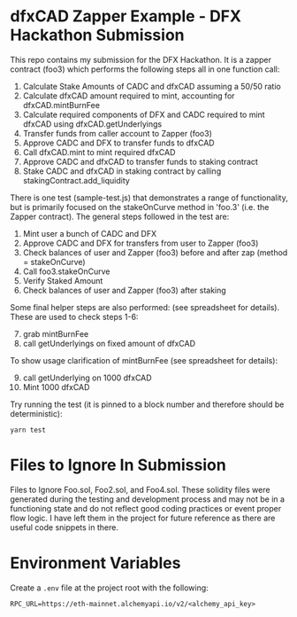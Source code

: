 # dfxCAD Zapper Example - DFX Hackathon Submission
This repo contains my submission for the DFX Hackathon.  It is a zapper contract (foo3) which performs the following steps all in one function call:
1. Calculate Stake Amounts of CADC and dfxCAD assuming a 50/50 ratio
2. Calculate dfxCAD amount required to mint, accounting for dfxCAD.mintBurnFee
3. Calculate required components of DFX and CADC required to mint dfxCAD using dfxCAD.getUnderlyings
4. Transfer funds from caller account to Zapper (foo3)
5. Approve CADC and DFX to transfer funds to dfxCAD
6. Call dfxCAD.mint to mint required dfxCAD
7. Approve CADC and dfxCAD to transfer funds to staking contract
8. Stake CADC and dfxCAD in staking contract by calling stakingContract.add_liquidity 


There is one test (sample-test.js) that demonstrates a range of functionality, but is primarily focused on the stakeOnCurve method in 'foo.3' (i.e. the Zapper contract).  The general steps followed in the test are:
1. Mint user a bunch of CADC and DFX
2. Approve CADC and DFX for transfers from user to Zapper (foo3)
3. Check balances of user and Zapper (foo3) before and after zap (method = stakeOnCurve)
4. Call foo3.stakeOnCurve
5. Verify Staked Amount
6. Check balances of user and Zapper (foo3) after staking

Some final helper steps are also performed: (see spreadsheet for details).  These are used to check steps 1-6:

7.  grab mintBurnFee
8.  call getUnderlyings on fixed amount of dfxCAD 

To show usage clarification of mintBurnFee (see spreadsheet for details):

9.  call getUnderlying on 1000 dfxCAD
10.  Mint 1000 dfxCAD


Try running the test (it is pinned to a block number and therefore should be deterministic):

```shell
yarn test
```

# Files to Ignore In Submission

Files to Ignore Foo.sol, Foo2.sol, and Foo4.sol.  These solidity files were generated during the testing and development process and may not be in a functioning state and do not reflect good coding practices or event proper flow logic.  I have left them in the project for future reference as there are useful code snippets in there.


# Environment Variables

Create a `.env` file at the project root with the following:

```
RPC_URL=https://eth-mainnet.alchemyapi.io/v2/<alchemy_api_key>
```

